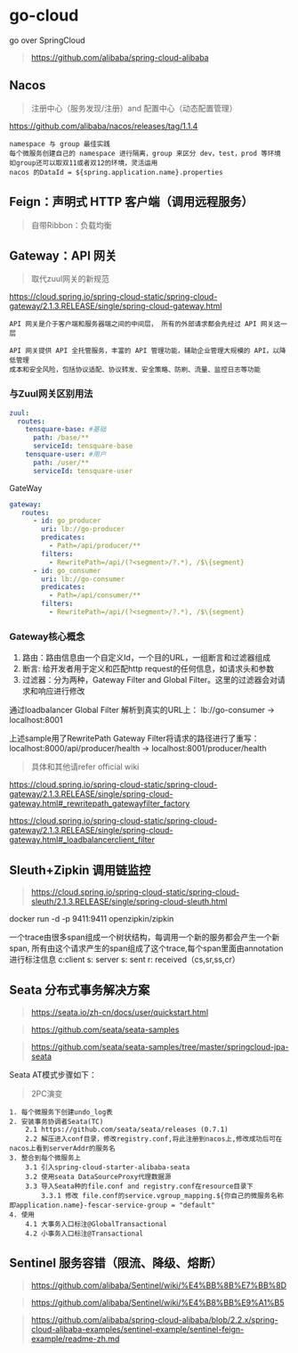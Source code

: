 # go-cloud
go over SpringCloud 

> https://github.com/alibaba/spring-cloud-alibaba


## Nacos
> 注册中心（服务发现/注册）and 配置中心（动态配置管理）

https://github.com/alibaba/nacos/releases/tag/1.1.4

```
namespace 与 group 最佳实践
每个微服务创建自己的 namespace 进行隔离，group 来区分 dev，test，prod 等环境
如group还可以取双11或者双12的环境，灵活运用
nacos 的DataId = ${spring.application.name}.properties
```

## Feign：声明式 HTTP 客户端（调用远程服务）
> 自带Ribbon：负载均衡

## Gateway：API 网关
> 取代zuul网关的新规范

https://cloud.spring.io/spring-cloud-static/spring-cloud-gateway/2.1.3.RELEASE/single/spring-cloud-gateway.html

```
API 网关是介于客户端和服务器端之间的中间层， 所有的外部请求都会先经过 API 网关这一层

API 网关提供 API 全托管服务，丰富的 API 管理功能，辅助企业管理大规模的 API，以降低管理 
成本和安全风险，包括协议适配、协议转发、安全策略、防刷、流量、监控日志等功能
```


### 与Zuul网关区别用法
```yaml
zuul:
  routes:
    tensquare-base: #基础
      path: /base/**
      serviceId: tensquare-base
    tensquare-user: #用户
      path: /user/**
      serviceId: tensquare-user
```

GateWay
```yaml
gateway:
   routes:
      - id: go_producer
        uri: lb://go-producer
        predicates:
          - Path=/api/producer/**
        filters:
          - RewritePath=/api/(?<segment>/?.*), /$\{segment}
      - id: go_consumer
        uri: lb://go-consumer
        predicates:
          - Path=/api/consumer/**
        filters:
          - RewritePath=/api/(?<segment>/?.*), /$\{segment}
```

### Gateway核心概念
1. 路由：路由信息由一个自定义Id，一个目的URL，一组断言和过滤器组成
2. 断言: 给开发者用于定义和匹配http request的任何信息，如请求头和参数
3. 过滤器：分为两种，Gateway Filter and Global Filter。这里的过滤器会对请求和响应进行修改

通过loadbalancer Global Filter 解析到真实的URL上：
lb://go-consumer -> localhost:8001

上述sample用了RewritePath Gateway Filter将请求的路径进行了重写：
localhost:8000/api/producer/health -> localhost:8001/producer/health

> 具体和其他请refer official wiki

https://cloud.spring.io/spring-cloud-static/spring-cloud-gateway/2.1.3.RELEASE/single/spring-cloud-gateway.html#_rewritepath_gatewayfilter_factory

https://cloud.spring.io/spring-cloud-static/spring-cloud-gateway/2.1.3.RELEASE/single/spring-cloud-gateway.html#_loadbalancerclient_filter


## Sleuth+Zipkin 调用链监控 

> https://cloud.spring.io/spring-cloud-static/spring-cloud-sleuth/2.1.3.RELEASE/single/spring-cloud-sleuth.html

docker run -d -p 9411:9411 openzipkin/zipkin

一个trace由很多span组成一个树状结构，每调用一个新的服务都会产生一个新span,
所有由这个请求产生的span组成了这个trace,每个span里面由annotation进行标注信息
c:client s: server s: sent r: received（cs,sr,ss,cr）


## Seata 分布式事务解决方案

> https://seata.io/zh-cn/docs/user/quickstart.html

> https://github.com/seata/seata-samples

> https://github.com/seata/seata-samples/tree/master/springcloud-jpa-seata

Seata AT模式步骤如下：
> 2PC演变

```
1. 每个微服务下创建undo_log表
2. 安装事务协调者Seata(TC)
    2.1 https://github.com/seata/seata/releases (0.7.1)
    2.2 解压进入conf目录，修改registry.conf,将此注册到nacos上,修改成功后可在nacos上看到serverAddr的服务名
3. 整合到每个微服务上
    3.1 引入spring-cloud-starter-alibaba-seata
    3.2 使用seata DataSourceProxy代理数据源
    3.3 导入Seata种的file.conf and registry.conf在resource目录下
        3.3.1 修改 file.conf的service.vgroup_mapping.${你自己的微服务名称即application.name}-fescar-service-group = "default"
4. 使用
    4.1 大事务入口标注@GlobalTransactional
    4.2 小事务入口标注@Transactional
```

## Sentinel 服务容错（限流、降级、熔断）
> https://github.com/alibaba/Sentinel/wiki/%E4%BB%8B%E7%BB%8D

> https://github.com/alibaba/Sentinel/wiki/%E4%B8%BB%E9%A1%B5

> https://github.com/alibaba/spring-cloud-alibaba/blob/2.2.x/spring-cloud-alibaba-examples/sentinel-example/sentinel-feign-example/readme-zh.md



